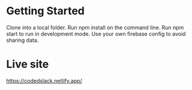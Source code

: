 # Getting Started

Clone into a local folder.
Run npm install on the command line.
Run npm start to run in development mode.
Use your own firebase config to avoid sharing data.

# Live site

https://codedslack.netlify.app/